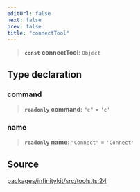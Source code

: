 ```yaml
---
editUrl: false
next: false
prev: false
title: "connectTool"
---
```


> **`const`** **connectTool**: `Object`

## Type declaration

### command

> **`readonly`** **command**: `"c"` = `'c'`

### name

> **`readonly`** **name**: `"Connect"` = `'Connect'`

## Source

[packages/infinitykit/src/tools.ts:24](https://github.com/nodenogg-in/alpha-p2p/blob/1896b55/packages/infinitykit/src/tools.ts#L24)
